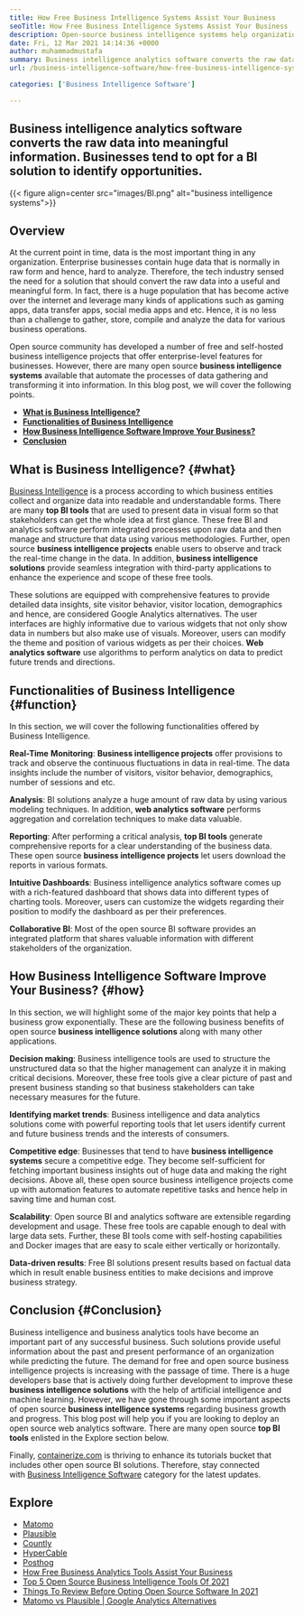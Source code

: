 ```yaml
---
title: How Free Business Intelligence Systems Assist Your Business
seoTitle: How Free Business Intelligence Systems Assist Your Business
description: Open-source business intelligence systems help organizations to analyze data critically and formulate an effective strategy based on useful business insights.
date: Fri, 12 Mar 2021 14:14:36 +0000
author: muhammadmustafa
summary: Business intelligence analytics software converts the raw data into meaningful information. Businesses tend to opt for a BI solution to identify opportunities.
url: /business-intelligence-software/how-free-business-intelligence-systems-assist-your-business/

categories: ['Business Intelligence Software']

---
```

## Business intelligence analytics software converts the raw data into meaningful information. Businesses tend to opt for a BI solution to identify opportunities.

{{< figure align=center src="images/BI.png" alt="business intelligence systems">}}  

## Overview

At the current point in time, data is the most important thing in any organization. Enterprise businesses contain huge data that is normally in raw form and hence, hard to analyze. Therefore, the tech industry sensed the need for a solution that should convert the raw data into a useful and meaningful form. In fact, there is a huge population that has become active over the internet and leverage many kinds of applications such as gaming apps, data transfer apps, social media apps and etc. Hence, it is no less than a challenge to gather, store, compile and analyze the data for various business operations. 

Open source community has developed a number of free and self-hosted business intelligence projects that offer enterprise-level features for businesses. However, there are many open source **business intelligence systems** available that automate the processes of data gathering and transforming it into information. In this blog post, we will cover the following points.

  * **[What is Business Intelligence?][1]**
  * **[Functionalities of Business Intelligence][2]**
  * **[How Business Intelligence Software Improve Your Business?][3]**
  * **[Conclusion][4]**

## What is Business Intelligence? {#what}

[][5][Business Intelligence][6] is a process according to which business entities collect and organize data into readable and understandable forms. There are many **top BI tools** that are used to present data in visual form so that stakeholders can get the whole idea at first glance. These free BI and analytics software perform integrated processes upon raw data and then manage and structure that data using various methodologies. Further, open source **business intelligence projects** enable users to observe and track the real-time change in the data. In addition, **business intelligence solutions** provide seamless integration with third-party applications to enhance the experience and scope of these free tools. 

These solutions are equipped with comprehensive features to provide detailed data insights, site visitor behavior, visitor location, demographics and hence, are considered Google Analytics alternatives. The user interfaces are highly informative due to various widgets that not only show data in numbers but also make use of visuals. Moreover, users can modify the theme and position of various widgets as per their choices. **Web analytics software** use algorithms to perform analytics on data to predict future trends and directions.

## Functionalities of Business Intelligence {#function}

In this section, we will cover the following functionalities offered by Business Intelligence.

**Real-Time** **Monitoring**: **Business intelligence projects** offer provisions to track and observe the continuous fluctuations in data in real-time. The data insights include the number of visitors, visitor behavior, demographics, number of sessions and etc. 

**Analysis**: BI solutions analyze a huge amount of raw data by using various modeling techniques. In addition, **web analytics software** performs aggregation and correlation techniques to make data valuable. 

**Reporting**: After performing a critical analysis, **top BI tools** generate comprehensive reports for a clear understanding of the business data. These open source **business intelligence projects** let users download the reports in various formats. 

**Intuitive Dashboards**: Business intelligence analytics software comes up with a rich-featured dashboard that shows data into different types of charting tools. Moreover, users can customize the widgets regarding their position to modify the dashboard as per their preferences.

**Collaborative BI**: Most of the open source BI software provides an integrated platform that shares valuable information with different stakeholders of the organization. 

## How Business Intelligence Software Improve Your Business? {#how}

In this section, we will highlight some of the major key points that help a business grow exponentially. These are the following business benefits of open source **business intelligence solutions** along with many other applications. 

**Decision making**: Business intelligence tools are used to structure the unstructured data so that the higher management can analyze it in making critical decisions. Moreover, these free tools give a clear picture of past and present business standing so that business stakeholders can take necessary measures for the future. 

**Identifying market trends**: Business intelligence and data analytics solutions come with powerful reporting tools that let users identify current and future business trends and the interests of consumers.

**Competitive edge**: Businesses that tend to have **business intelligence systems** secure a competitive edge. They become self-sufficient for fetching important business insights out of huge data and making the right decisions. Above all, these open source business intelligence projects come up with automation features to automate repetitive tasks and hence help in saving time and human cost.

**Scalability**: Open source BI and analytics software are extensible regarding development and usage. These free tools are capable enough to deal with large data sets. Further, these BI tools come with self-hosting capabilities and Docker images that are easy to scale either vertically or horizontally.

**Data-driven results**: Free BI solutions present results based on factual data which in result enable business entities to make decisions and improve business strategy.

## Conclusion {#Conclusion}

Business intelligence and business analytics tools have become an important part of any successful business. Such solutions provide useful information about the past and present performance of an organization while predicting the future. The demand for free and open source business intelligence projects is increasing with the passage of time. There is a huge developers base that is actively doing further development to improve these **business intelligence solutions** with the help of artificial intelligence and machine learning. However, we have gone through some important aspects of open source **business intelligence systems** regarding business growth and progress. This blog post will help you if you are looking to deploy an open source web analytics software. There are many open source **top BI tools** enlisted in the Explore section below. 

Finally, [containerize.com][7] is thriving to enhance its tutorials bucket that includes other open source BI solutions. Therefore, stay connected with [Business Intelligence Software][6] category for the latest updates.

## Explore

  * [Matomo][8]
  * [Plausible][9]
  * [Countly][10]
  * [HyperCable][11]
  * [Posthog][12]
  * [How Free Business Analytics Tools Assist Your Business][13]
  * [Top 5 Open Source Business Intelligence Tools Of 2021][14]
  * [Things To Review Before Opting Open Source Software In 2021][15]
  * [Matomo vs Plausible | Google Analytics Alternatives][16]

 [1]: #what
 [2]: #function
 [3]: #how
 [4]: #Conclusion
 [5]: #
 [6]: https://products.containerize.com/business-intelligence
 [7]: https://www.containerize.com/
 [8]: https://products.containerize.com/business-intelligence/matomo
 [9]: https://products.containerize.com/business-intelligence/plausible
 [10]: https://products.containerize.com/business-intelligence/countly
 [11]: https://products.containerize.com/business-intelligence/hypercable
 [12]: https://products.containerize.com/business-intelligence/posthog
 [13]: https://blog.containerize.com/2021/03/12/how-free-business-analytics-tools-assist-your-business/
 [14]: https://blog.containerize.com/2021/04/21/top-5-open-source-business-intelligence-solutions-of-2021/
 [15]: https://blog.containerize.com/2021/09/29/things-to-review-before-opting-open-source-software-in-2021/
 [16]: https://blog.containerize.com/2021/10/20/matomo-vs-plausible-google-analytics-alternatives/